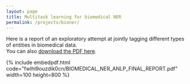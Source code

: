 ```yaml
---
layout: page
title: Multitask learning for biomedical NER
permalink: /projects/bioner/
---
```


Here is a report of an exploratory attempt at jointly tagging different types of entities in biomedical data.  
You can also [download the PDF here](https://www.dropbox.com/s/fwlhl9ouzdik0cn/BIOMEDICAL_NER_ANLP_FINAL_REPORT.pdf?dl=0).

{% include embedpdf.html code="fwlhl9ouzdik0cn/BIOMEDICAL_NER_ANLP_FINAL_REPORT.pdf" width=100 height=800 %}


